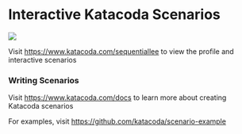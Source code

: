 # Interactive Katacoda Scenarios

[![](http://shields.katacoda.com/katacoda/sequentiallee/count.svg)](https://www.katacoda.com/sequentiallee "Get your profile on Katacoda.com")

Visit https://www.katacoda.com/sequentiallee to view the profile and interactive scenarios

### Writing Scenarios
Visit https://www.katacoda.com/docs to learn more about creating Katacoda scenarios

For examples, visit https://github.com/katacoda/scenario-example
